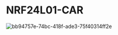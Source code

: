 # NRF24L01-CAR
![bb94757e-74bc-418f-ade3-75f40314ff2e](https://github.com/PIEspace/NRF24L01-CAR/assets/134577378/e3baf13d-cab0-4c83-8887-864ad74492dd)
